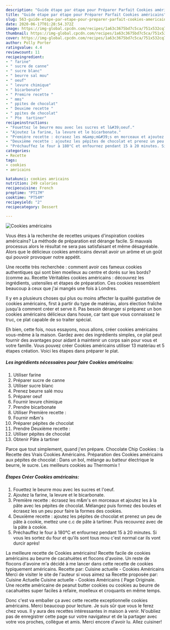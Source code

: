 ```yaml
---
description: "Guide étape par étape pour Préparer Parfait Cookies américains"
title: "Guide étape par étape pour Préparer Parfait Cookies américains"
slug: 563-guide-etape-par-etape-pour-preparer-parfait-cookies-americains
date: 2020-06-17T01:28:54.372Z
image: https://img-global.cpcdn.com/recipes/1a63c3675bd7c5ca/751x532cq70/cookies-americains-photo-principale-de-la-recette.jpg
thumbnail: https://img-global.cpcdn.com/recipes/1a63c3675bd7c5ca/751x532cq70/cookies-americains-photo-principale-de-la-recette.jpg
cover: https://img-global.cpcdn.com/recipes/1a63c3675bd7c5ca/751x532cq70/cookies-americains-photo-principale-de-la-recette.jpg
author: Polly Porter
ratingvalue: 4.4
reviewcount: 11
recipeingredient:
- " farine"
- " sucre de canne"
- " sucre blanc"
- " beurre sal mou"
- " oeuf"
- " levure chimique"
- " bicarbonate"
- " Premire recette "
- " mms"
- " ppites de chocolat"
- " Deuxime recette "
- " ppites de chocolat"
- " Pte  tartiner"
recipeinstructions:
- "Fouettez le beurre mou avec les sucres et l&#39;oeuf."
- "Ajoutez la farine, la levure et le bicarbonate."
- "Première recette : écrasez les m&amp;m&#39;s en morceaux et ajoutez les à la pâte avec les pépites de chocolat. Mélangez puis formez des boules et écrasez les un peu pour faire la formes des cookies."
- "Deuxième recette : ajoutez les pépites de chocolat et prenez un peu de pâte à cookie, mettez une c.c de pâte à tartiner. Puis recouvrez avec de la pâte à cookie."
- "Préchauffez le four à 180°C et enfournez pendant 15 à 20 minutes. Si vous les sortez du four et qu&#39;ils sont tous mou c&#39;est normal car ils vont durcir après!"
categories:
- Recette
tags:
- cookies
- amricains

katakunci: cookies amricains 
nutrition: 249 calories
recipecuisine: French
preptime: "PT17M"
cooktime: "PT54M"
recipeyield: "2"
recipecategory: Dessert

---
```



![Cookies américains](https://img-global.cpcdn.com/recipes/1a63c3675bd7c5ca/751x532cq70/cookies-americains-photo-principale-de-la-recette.jpg)

Vous êtes à la recherche de recettes uniques d'inspiration cookies américains? La méthode de préparation est dérange facile. Si mauvais processus alors le résultat ne sera pas satisfaisant et même désagréable. Alors que le délicieux cookies américains devrait avoir un arôme et un goût qui pouvoir provoquer notre appétit.

Une recette très recherchée : comment avoir ces fameux cookies authentiques qui sont bien moelleux au centre et dorés sur les bords? (comme au. Recette Véritables cookies américains : découvrez les ingrédients, ustensiles et étapes de préparation. Ces cookies ressemblent beaucoup à ceux que j&#39;ai mangés une fois à Londres.

Il y en a plusieurs choses qui plus ou moins affecter la qualité gustative de cookies américains, first à partir du type de matériau, alors élection fraîche jusqu'à comment créer et serve it. Pas besoin déranger si préparez un bon cookies américains délicieux dans house, car tant que vous connaissez le truc, ce plat capable de so traiter spécial.


Eh bien, cette fois, nous essayons, nous allons, créer cookies américains vous-même à la maison. Gardez avec des ingrédients simples, ce plat peut fournir des avantages pour aidant à maintenir un corps sain pour vous et votre famille. Vous pouvez créer Cookies américains utiliser 13 matériau et 5 étapes création. Voici les étapes dans préparer le plat.

<!--inarticleads1-->

##### Les ingrédients nécessaires pour faire Cookies américains:

1. Utiliser  farine
1. Préparer  sucre de canne
1. Utiliser  sucre blanc
1. Prenez  beurre salé mou
1. Préparer  oeuf
1. Fournir  levure chimique
1. Prendre  bicarbonate
1. Utiliser  Première recette :
1. Fournir  m&amp;m&#39;s
1. Préparer  pépites de chocolat
1. Prendre  Deuxième recette :
1. Utiliser  pépites de chocolat
1. Obtenir  Pâte à tartiner


Parce que tout simplement, quand j&#39;en prépare. Chocolate Chip Cookies : la Recette des Vrais Cookies Américains. Préparation des Cookies américains aux pépites de chocolat : Dans un bol, mélange au batteur électrique le beurre, le sucre. Les meilleurs cookies au Thermomix ! 

<!--inarticleads2-->

##### Étapes Créer Cookies américains:

1. Fouettez le beurre mou avec les sucres et l&#39;oeuf.
1. Ajoutez la farine, la levure et le bicarbonate.
1. Première recette : écrasez les m&amp;m&#39;s en morceaux et ajoutez les à la pâte avec les pépites de chocolat. Mélangez puis formez des boules et écrasez les un peu pour faire la formes des cookies.
1. Deuxième recette : ajoutez les pépites de chocolat et prenez un peu de pâte à cookie, mettez une c.c de pâte à tartiner. Puis recouvrez avec de la pâte à cookie.
1. Préchauffez le four à 180°C et enfournez pendant 15 à 20 minutes. Si vous les sortez du four et qu&#39;ils sont tous mou c&#39;est normal car ils vont durcir après!


La meilleure recette de Cookies américains! Recette facile de cookies américains au beurre de cacahuètes et flocons d&#39;avoine. Un reste de flocons d&#39;avoine m&#39;a décidé à me lancer dans cette recette de cookies typiquement américains. Recette par: Cuisine actuelle - Cookies Américains Merci de visiter le site de l&#39;auteur si vous aimez sa Recette proposée par: Cuisine Actuelle Cuisine actuelle - Cookies Américains ( Page Originale. Une recette américaine de peanut butter cookies ou cookies au beurre de cacahuètes super faciles à refaire, moelleux et croquants en même temps. 


Donc c'est va emballer ça avec cette recette exceptionnelle cookies américains. Merci beaucoup pour lecture. Je suis sûr que vous le ferez chez vous. Il y aura des recettes  intéressantes in maison à venir. N'oubliez pas de enregistrer cette page sur votre navigateur et de la partager avec votre vos proches, collègue et amis. Merci encore d'avoir lu. Allez cuisiner!
